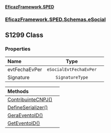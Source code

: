 #### [EficazFramework.SPED](EficazFrameworkSPED.md 'EficazFramework SPED')
### [EficazFramework.SPED.Schemas.eSocial](EficazFramework.SPED.Schemas.eSocial.md 'EficazFramework.SPED.Schemas.eSocial')

## S1299 Class
### Properties

| Name | Type | |
| :--- | :---: | :--- |
| evtFechaEvPer | `eSocialEvtFechaEvPer` |  |
| Signature | `SignatureType` |  |

| Methods | |
| :--- | :--- |
| [ContribuinteCNPJ()](EficazFramework.SPED.Schemas.eSocial/S1299/ContribuinteCNPJ().md 'EficazFramework.SPED.Schemas.eSocial.S1299.ContribuinteCNPJ()') | |
| [DefineSerializer()](EficazFramework.SPED.Schemas.eSocial/S1299/DefineSerializer().md 'EficazFramework.SPED.Schemas.eSocial.S1299.DefineSerializer()') | |
| [GeraEventoID()](EficazFramework.SPED.Schemas.eSocial/S1299/GeraEventoID().md 'EficazFramework.SPED.Schemas.eSocial.S1299.GeraEventoID()') | |
| [GetEventoID()](EficazFramework.SPED.Schemas.eSocial/S1299/GetEventoID().md 'EficazFramework.SPED.Schemas.eSocial.S1299.GetEventoID()') | |

